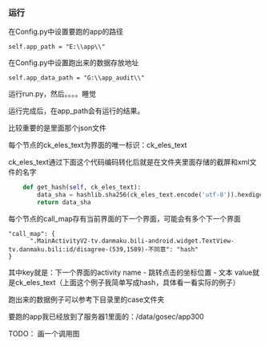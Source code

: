 ### 运行
在Config.py中设置要跑的app的路径
```commandline
self.app_path = "E:\\app\\"
```
在Config.py中设置跑出来的数据存放地址
```commandline
self.app_data_path = "G:\\app_audit\\"
```
运行run.py，然后。。。。睡觉

运行完成后，在app_path会有运行的结果。

比较重要的是里面那个json文件

每个节点的ck_eles_text为界面的唯一标识：ck_eles_text

ck_eles_text通过下面这个代码编码转化后就是在文件夹里面存储的截屏和xml文件的名字
```python
    def get_hash(self, ck_eles_text):
        data_sha = hashlib.sha256(ck_eles_text.encode('utf-8')).hexdigest()
        return data_sha
```

每个节点的call_map存有当前界面的下一个界面，可能会有多个下一个界面
```commandline
"call_map": {
      ".MainActivityV2-tv.danmaku.bili-android.widget.TextView-tv.danmaku.bili:id/disagree-(539,1589)-不同意": "hash"
}
```
其中key就是：下一个界面的activity name - 跳转点击的坐标位置 - 文本
value就是ck_eles_text（上面这个例子我简单写成hash，具体看一看实际的例子）

跑出来的数据例子可以参考下目录里的case文件夹

要跑的app我已经放到了服务器1里面的：/data/gosec/app300

TODO： 画一个调用图